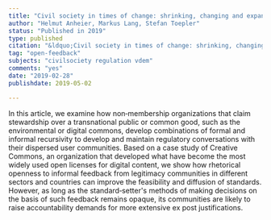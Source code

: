 ```yaml
---
title: "Civil society in times of change: shrinking, changing and expanding spaces and the need for new regulatory approaches"
author: "Helmut Anheier, Markus Lang, Stefan Toepler"
status: "Published in 2019"
type: published
citation: "&ldquo;Civil society in times of change: shrinking, changing and expanding spaces and the need for new regulatory approaches,&rdquo; <em>Economics: The Open-Access, Open-Assessment E-Journal</em> 13 (2019) 1--27</a>."
tag: "open-feedback"
subjects: "civilsociety regulation vdem"
comments: "yes"
date: "2019-02-28"
publishdate: 2019-05-02

---
```


In this article, we examine how non‐membership organizations that claim stewardship over a transnational public or common good, such as the environmental or digital commons, develop combinations of formal and informal recursivity to develop and maintain regulatory conversations with their dispersed user communities. Based on a case study of Creative Commons, an organization that developed what have become the most widely used open licenses for digital content, we show how rhetorical openness to informal feedback from legitimacy communities in different sectors and countries can improve the feasibility and diffusion of standards. However, as long as the standard‐setter's methods of making decisions on the basis of such feedback remains opaque, its communities are likely to raise accountability demands for more extensive ex post justifications.
